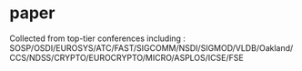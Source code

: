 # paper

Collected from top-tier conferences including :
SOSP/OSDI/EUROSYS/ATC/FAST/SIGCOMM/NSDI/SIGMOD/VLDB/Oakland/CCS/NDSS/CRYPTO/EUROCRYPTO/MICRO/ASPLOS/ICSE/FSE
